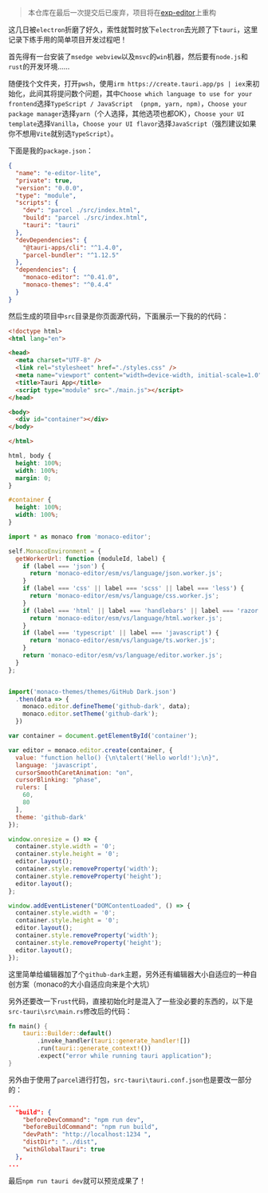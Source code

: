 > 本仓库在最后一次提交后已废弃，项目将在[exp-editor](https://github.com/Expector-Hutch/exp-editor)上重构

这几日被`electron`折磨了好久，索性就暂时放下`electron`去光顾了下`tauri`，这里记录下练手用的简单项目开发过程吧！

首先得有一台安装了`msedge webview`以及`msvc`的`win`机器，然后要有`node.js`和`rust`的开发环境……

随便找个文件夹，打开`pwsh`，使用`irm https://create.tauri.app/ps | iex`来初始化，此间其将提问数个问题，其中`Choose which language to use for your frontend`选择`TypeScript / JavaScript  (pnpm, yarn, npm)`，`Choose your package manager`选择`yarn`（个人选择，其他选项也都OK），`Choose your UI template`选择`Vanilla`，`Choose your UI flavor`选择`JavaScript`（强烈建议如果你不想用`Vite`就别选`TypeScript`）。

下面是我的`package.json`：

```json
{
  "name": "e-editor-lite",
  "private": true,
  "version": "0.0.0",
  "type": "module",
  "scripts": {
    "dev": "parcel ./src/index.html",
    "build": "parcel ./src/index.html",
    "tauri": "tauri"
  },
  "devDependencies": {
    "@tauri-apps/cli": "^1.4.0",
    "parcel-bundler": "^1.12.5"
  },
  "dependencies": {
    "monaco-editor": "^0.41.0",
    "monaco-themes": "^0.4.4"
  }
}
```

然后生成的项目中`src`目录是你页面源代码，下面展示一下我的的代码：

```html
<!doctype html>
<html lang="en">

<head>
  <meta charset="UTF-8" />
  <link rel="stylesheet" href="./styles.css" />
  <meta name="viewport" content="width=device-width, initial-scale=1.0" />
  <title>Tauri App</title>
  <script type="module" src="./main.js"></script>
</head>

<body>
  <div id="container"></div>
</body>

</html>
```

```css
html, body {
  height: 100%;
  width: 100%;
  margin: 0;
}

#container {
  height: 100%;
  width: 100%;
}
```

```js
import * as monaco from 'monaco-editor';

self.MonacoEnvironment = {
  getWorkerUrl: function (moduleId, label) {
    if (label === 'json') {
      return 'monaco-editor/esm/vs/language/json.worker.js';
    }
    if (label === 'css' || label === 'scss' || label === 'less') {
      return 'monaco-editor/esm/vs/language/css.worker.js';
    }
    if (label === 'html' || label === 'handlebars' || label === 'razor') {
      return 'monaco-editor/esm/vs/language/html.worker.js';
    }
    if (label === 'typescript' || label === 'javascript') {
      return 'monaco-editor/esm/vs/language/ts.worker.js';
    }
    return 'monaco-editor/esm/vs/language/editor.worker.js';
  }
};


import('monaco-themes/themes/GitHub Dark.json')
  .then(data => {
    monaco.editor.defineTheme('github-dark', data);
    monaco.editor.setTheme('github-dark');
  })

var container = document.getElementById('container');

var editor = monaco.editor.create(container, {
  value: "function hello() {\n\talert('Hello world!');\n}",
  language: 'javascript',
  cursorSmoothCaretAnimation: "on",
  cursorBlinking: "phase",
  rulers: [
    60,
    80
  ],
  theme: 'github-dark'
});

window.onresize = () => {
  container.style.width = '0';
  container.style.height = '0';
  editor.layout();
  container.style.removeProperty('width');
  container.style.removeProperty('height');
  editor.layout();
};

window.addEventListener("DOMContentLoaded", () => {
  container.style.width = '0';
  container.style.height = '0';
  editor.layout();
  container.style.removeProperty('width');
  container.style.removeProperty('height');
  editor.layout();
});
```

这里简单给编辑器加了个`github-dark`主题，另外还有编辑器大小自适应的一种自创方案（monaco的大小自适应向来是个大坑）

另外还要改一下`rust`代码，直接初始化时是混入了一些没必要的东西的，以下是`src-tauri\src\main.rs`修改后的代码：

```rust
fn main() {
    tauri::Builder::default()
        .invoke_handler(tauri::generate_handler![])
        .run(tauri::generate_context!())
        .expect("error while running tauri application");
}
```

另外由于使用了`parcel`进行打包，`src-tauri\tauri.conf.json`也是要改一部分的：

```json
...
  "build": {
    "beforeDevCommand": "npm run dev",
    "beforeBuildCommand": "npm run build",
    "devPath": "http://localhost:1234 ",
    "distDir": "../dist",
    "withGlobalTauri": true
  },
...
```

最后`npm run tauri dev`就可以预览成果了！
